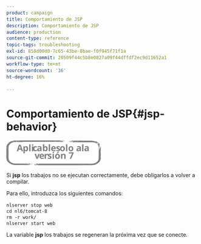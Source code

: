 ```yaml
---
product: campaign
title: Comportamiento de JSP
description: Comportamiento de JSP
audience: production
content-type: reference
topic-tags: troubleshooting
exl-id: 858d00d0-7c65-43be-8bae-f0f945f71f1a
source-git-commit: 20509f44c5b8e0827a09f44dffdf2ec9d11652a1
workflow-type: tm+mt
source-wordcount: '36'
ht-degree: 16%

---
```


# Comportamiento de JSP{#jsp-behavior}

![](../../assets/v7-only.svg)

Si **jsp** los trabajos no se ejecutan correctamente, debe obligarlos a volver a compilar.

Para ello, introduzca los siguientes comandos:

```
nlserver stop web
cd nl6/tomcat-8
rm -r work/
nlserver start web
```

La variable **jsp** los trabajos se regeneran la próxima vez que se conecte.
